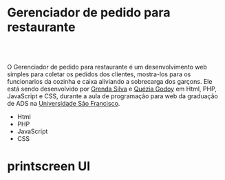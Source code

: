 # Gerenciador de pedido para restaurante

</br></br>

O Gerenciador de pedido para restaurante é um desenvolvimento web simples para coletar os pedidos dos clientes, mostra-los para os funcionarios da cozinha e caixa aliviando a sobrecarga dos garçons. Ele está sendo desenvolvido por <a href="https://github.com/GrendaCarla">Grenda Silva</a> e <a href="https://github.com/Leckaa">Quézia Godoy</a> em Html, PHP, JavaScript e CSS, durante a aula de programação para web da graduação de ADS na <a href="https://www.usf.edu.br/">Universidade São Francisco</a>.

* Html
* PHP
* JavaScript
* CSS

# printscreen UI

